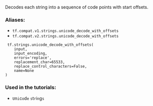 Decodes each string into a sequence of code points with start offsets.
### Aliases:
- `tf.compat.v1.strings.unicode_decode_with_offsets`
- `tf.compat.v2.strings.unicode_decode_with_offsets`

```
 tf.strings.unicode_decode_with_offsets(
    input,
    input_encoding,
    errors='replace',
    replacement_char=65533,
    replace_control_characters=False,
    name=None
)
```
### Used in the tutorials:
- ``U``n``i``c``o``d``e`` ``s``t``r``i``n``g``s``
